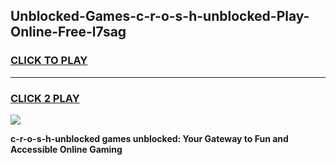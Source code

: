 
## Unblocked-Games-c-r-o-s-h-unblocked-Play-Online-Free-l7sag
<h3>
<a href="https://premium76.site?title=c-r-o-s-h-unblocked&ref=26A">CLICK TO PLAY</a></h3>
<hr>

<h3>
<a href="https://premium76.site?title=c-r-o-s-h-unblocked&ref=26A">CLICK 2 PLAY</a>
  
</h3>

<a href="https://premium76.site?title=c-r-o-s-h-unblocked&ref=26A"><img src="https://clearcache.store/games.png"></a>


**c-r-o-s-h-unblocked games unblocked: Your Gateway to Fun and Accessible Online Gaming**
